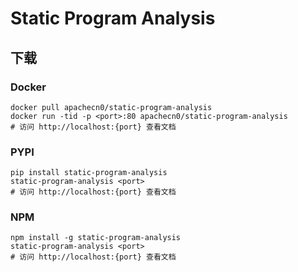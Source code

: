 # Static Program Analysis

## 下载

### Docker

```
docker pull apachecn0/static-program-analysis
docker run -tid -p <port>:80 apachecn0/static-program-analysis
# 访问 http://localhost:{port} 查看文档
```

### PYPI

```
pip install static-program-analysis
static-program-analysis <port>
# 访问 http://localhost:{port} 查看文档
```

### NPM

```
npm install -g static-program-analysis
static-program-analysis <port>
# 访问 http://localhost:{port} 查看文档
```
